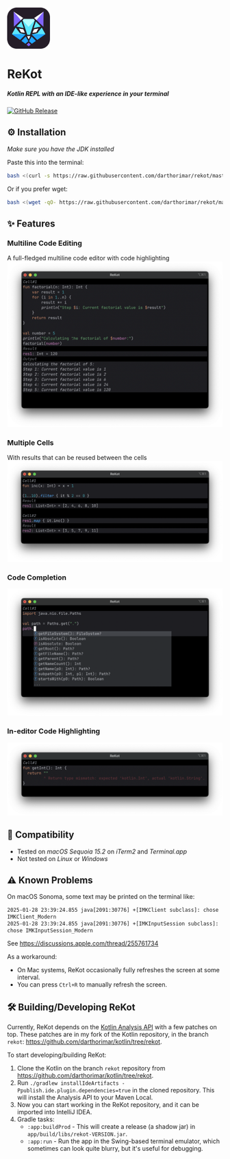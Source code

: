 <p align="left">
<img src="logo.svg" alt="ReKot" width="100">
</p>
<h1 align="left">ReKot</h1>

##### <i>Kotlin REPL with an IDE-like experience in your terminal</i>

[![GitHub Release](https://img.shields.io/github/v/release/darthorimar/rekot)](https://github.com/darthorimar/rekot/releases/latest)

## ⚙️ Installation

_Make sure you have the JDK installed_

Paste this into the terminal:

```bash
bash <(curl -s https://raw.githubusercontent.com/darthorimar/rekot/master/install.sh)
```

Or if you prefer wget:

```bash
bash <(wget -qO- https://raw.githubusercontent.com/darthorimar/rekot/master/install.sh)
```

## ✨ Features

### Multiline Code Editing

A full-fledged multiline code editor with code highlighting
<img src="images/multi_line.png" alt="Multiline code editing" >

### Multiple Cells

With results that can be reused between the cells
<img src="images/multi_cell.png" alt="Multiple cells" >

### Code Completion

<img src="images/completion.png" alt="Code completion" >

### In-editor Code Highlighting
<img src="images/errors.png" alt="In-editor code highlighting" >


## 🧪 Compatibility
* Tested on _macOS Sequoia 15.2_ on _iTerm2_ and _Terminal.app_
* Not tested on _Linux_ or _Windows_

## ⚠️ Known Problems

On macOS Sonoma, some text may be printed on the terminal like:
```
2025-01-28 23:39:24.855 java[2091:30776] +[IMKClient subclass]: chose IMKClient_Modern
2025-01-28 23:39:24.855 java[2091:30776] +[IMKInputSession subclass]: chose IMKInputSession_Modern
```

See https://discussions.apple.com/thread/255761734

As a workaround:
- On Mac systems, ReKot occasionally fully refreshes the screen at some interval.
- You can press `Ctrl+R` to manually refresh the screen.

## 🛠️ Building/Developing ReKot

Currently, ReKot depends on the [Kotlin Analysis API](https://kotlin.github.io/analysis-api) with a few patches on top. These patches are in my fork of the Kotlin repository, in the branch `rekot`: https://github.com/darthorimar/kotlin/tree/rekot.

To start developing/building ReKot:

1. Clone the Kotlin on the branch `rekot` repository from https://github.com/darthorimar/kotlin/tree/rekot.
2. Run `./gradlew installIdeArtifacts -Ppublish.ide.plugin.dependencies=true` in the cloned repository. This will install the Analysis API to your Maven Local.
3. Now you can start working in the ReKot repository, and it can be imported into IntelliJ IDEA.
4. Gradle tasks:
    - `:app:buildProd` - This will create a release (a shadow jar) in `app/build/libs/rekot-VERSION.jar`.
    - `:app:run` - Run the app in the Swing-based terminal emulator, which sometimes can look quite blurry, but it's useful for debugging.
